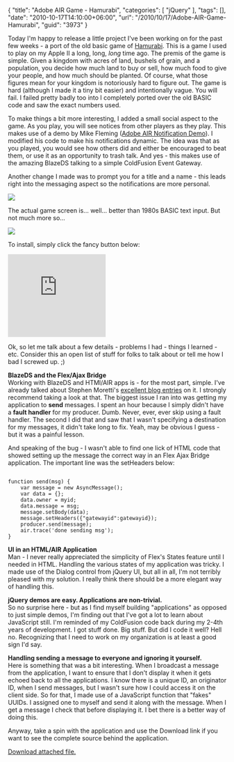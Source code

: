 {
	"title": "Adobe AIR Game - Hamurabi",
	"categories": [
		"jQuery"
	],
	"tags": [],
	"date": "2010-10-17T14:10:00+06:00",
	"url": "/2010/10/17/Adobe-AIR-Game-Hamurabi",
	"guid": "3973"
}

Today I'm happy to release a little project I've been working on for the past few weeks - a port of the old basic game of <a href="http://en.wikipedia.org/wiki/Hamurabi">Hamurabi</a>. This is a game I used to play on my Apple II a long, long, <i>long</i> time ago. The premis of the game is simple. Given a kingdom with acres of land, bushels of grain, and a population, you decide how much land to buy or sell, how much food to give your people, and how much should be planted. Of course, what those figures mean for your kingdom is notoriously hard to figure out. The game is hard (although I made it a tiny bit easier) and intentionally vague. You will fail. I failed pretty badly too into I completely ported over the old BASIC code and saw the exact numbers used.
<!--more-->
<p>

To make things a bit more interesting, I added a small social aspect to the game. As you play, you will see notices from other players as they play. This makes use of a demo by Mike Fleming (<a href="http://www.thedevshack.com/adobe-air-notification-demo/">Adobe AIR Notification Demo</a>). I modified his code to make his notifications dynamic. The idea was that as you played, you would see how others did and either be encouraged to beat them, or use it as an opportunity to trash talk. And yes - this makes use of the amazing BlazeDS talking to a simple ColdFusion Event Gateway. 

<p>

Another change I made was to prompt you for a title and a name - this leads right into the messaging aspect so the notifications are more personal. 

<p>

<img src="http://www.raymondcamden.com/images/Screen shot 2010-10-17 at 12.37.39 PM.png" />

<p>

The actual game screen is... well... better than 1980s BASIC text input. But not much more so...

<p>

<img src="http://www.coldfusionjedi.com/images/Screen shot 2010-10-17 at 12.41.08 PM.png" />

<p>

To install, simply click the fancy button below:

<p>

<iframe src="http://www.coldfusionjedi.com/demos/hamurabibadge/index_badge.html" width="225" height="190" scrolling="no" frameborder="0"></iframe>

<p>

Ok, so let me talk about a few details - problems I had - things I learned - etc. Consider this an open list of stuff for folks to talk about or tell me how I bad I screwed up. ;)

<p>
<b>BlazeDS and the Flex/Ajax Bridge</b><br/>
Working with BlazeDS and HTMl/AIR apps is - for the most part, simple. I've already talked about Stephen Moretti's <a href="http://nil.checksite.co.uk/index.cfm/2010/1/28/CF-BlazeDS-AJAX-LongPolling-Part1">excellent blog entries</a> on it. I strongly recommend taking a look at that. The biggest issue I ran into was getting my application to <b>send</b> messages. I spent an hour because I simply didn't have a <b>fault handler</b> for my producer. Dumb. Never, ever, ever skip using a fault handler. The second I did that and saw that I wasn't specifying a destination for my messages, it didn't take long to fix. Yeah, may be obvious I guess - but it was a painful lesson.

<p>

And speaking of the bug - I wasn't able to find one lick of HTML code that showed setting up the message the correct way in an Flex Ajax Bridge application. The important line was the setHeaders below:

<p>

<code>
function send(msg) {
	var message = new AsyncMessage(); 
	var data = {};
	data.owner = myid;
	data.message = msg;
	message.setBody(data); 
	message.setHeaders({"gatewayid":gatewayid});
	producer.send(message); 
	air.trace('done sending msg');		
}
</code>

<p>

<b>UI in an HTML/AIR Application</b><br/>
Man - I never really appreciated the simplicity of Flex's States feature until I needed in HTML. Handling the various states of my application was tricky. I made use of the Dialog control from jQuery UI, but all in all, I'm not terribly pleased with my solution. I really think there should be a more elegant way of handling this. 

<p>

<b>jQuery demos are easy. Applications are non-trivial.</b><br/>
So no surprise here - but as I find myself building "applications" as opposed to just simple demos, I'm finding out that I've got a lot to learn about JavaScript still. I'm reminded of my ColdFusion code back during my 2-4th years of development. I got stuff done. Big stuff. But did I code it well? Hell no. Recognizing that I need to work on my organization is at least a good sign I'd say. 

<p>

<b>Handling sending a message to everyone and ignoring it yourself.</b><br/>
Here is something that was a bit interesting. When I broadcast a message from the application, I want to ensure that I don't display it when it gets echoed back to all the applications. I know there is a unique ID, an originator ID, when I send messages, but I wasn't sure how I could access it on the client side. So for that, I made use of a JavaScript function that "fakes" UUIDs. I assigned one to myself and send it along with the message. When I get a message I check that before displaying it. I bet there is a better way of doing this.

<p>

Anyway, take a spin with the application and use the Download link if you want to see the complete source behind the application.<p><a href='enclosures/C%3A%5Chosts%5C2009%2Ecoldfusionjedi%2Ecom%5Cenclosures%2FHamurabi%2Ezip'>Download attached file.</a></p>